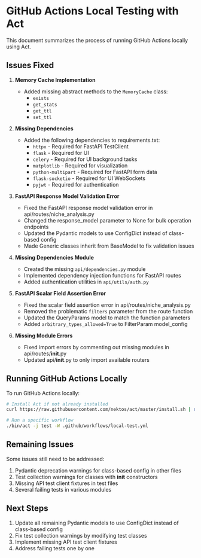 # GitHub Actions Local Testing with Act

This document summarizes the process of running GitHub Actions locally using Act.

## Issues Fixed

1. **Memory Cache Implementation**
   - Added missing abstract methods to the `MemoryCache` class:
     - `exists`
     - `get_stats`
     - `get_ttl`
     - `set_ttl`

2. **Missing Dependencies**
   - Added the following dependencies to requirements.txt:
     - `httpx` - Required for FastAPI TestClient
     - `flask` - Required for UI
     - `celery` - Required for UI background tasks
     - `matplotlib` - Required for visualization
     - `python-multipart` - Required for FastAPI form data
     - `flask-socketio` - Required for UI WebSockets
     - `pyjwt` - Required for authentication

3. **FastAPI Response Model Validation Error**
   - Fixed the FastAPI response model validation error in api/routes/niche_analysis.py
   - Changed the response_model parameter to None for bulk operation endpoints
   - Updated the Pydantic models to use ConfigDict instead of class-based config
   - Made Generic classes inherit from BaseModel to fix validation issues

4. **Missing Dependencies Module**
   - Created the missing `api/dependencies.py` module
   - Implemented dependency injection functions for FastAPI routes
   - Added authentication utilities in `api/utils/auth.py`

5. **FastAPI Scalar Field Assertion Error**
   - Fixed the scalar field assertion error in api/routes/niche_analysis.py
   - Removed the problematic `filters` parameter from the route function
   - Updated the QueryParams model to match the function parameters
   - Added `arbitrary_types_allowed=True` to FilterParam model_config

6. **Missing Module Errors**
   - Fixed import errors by commenting out missing modules in api/routes/__init__.py
   - Updated api/__init__.py to only import available routers

## Running GitHub Actions Locally

To run GitHub Actions locally:

```bash
# Install Act if not already installed
curl https://raw.githubusercontent.com/nektos/act/master/install.sh | sudo bash

# Run a specific workflow
./bin/act -j test -W .github/workflows/local-test.yml
```

## Remaining Issues

Some issues still need to be addressed:

1. Pydantic deprecation warnings for class-based config in other files
2. Test collection warnings for classes with __init__ constructors
3. Missing API test client fixtures in test files
4. Several failing tests in various modules

## Next Steps

1. Update all remaining Pydantic models to use ConfigDict instead of class-based config
2. Fix test collection warnings by modifying test classes
3. Implement missing API test client fixtures
4. Address failing tests one by one

